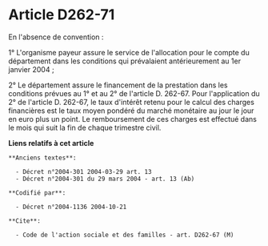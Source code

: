 # Article D262-71

En l'absence de convention :

1° L'organisme payeur assure le service de l'allocation pour le compte du département dans les conditions qui prévalaient
antérieurement au 1er janvier 2004 ;

2° Le département assure le financement de la prestation dans les conditions prévues au 1° et au 2° de l'article D. 262-67.
Pour l'application du 2° de l'article D. 262-67, le taux d'intérêt retenu pour le calcul des charges financières est le taux
moyen pondéré du marché monétaire au jour le jour en euro plus un point. Le remboursement de ces charges est effectué dans le
mois qui suit la fin de chaque trimestre civil.

**Liens relatifs à cet article**

	**Anciens textes**:

	  - Décret n°2004-301 2004-03-29 art. 13
	  - Décret n°2004-301 du 29 mars 2004 - art. 13 (Ab)

	**Codifié par**:

	  - Décret n°2004-1136 2004-10-21

	**Cite**:

	  - Code de l'action sociale et des familles - art. D262-67 (M)
